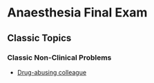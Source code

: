 # Anaesthesia Final Exam

## Classic Topics

### Classic Non-Clinical Problems
- [Drug-abusing colleague](drug_abusing_colleague.htm)